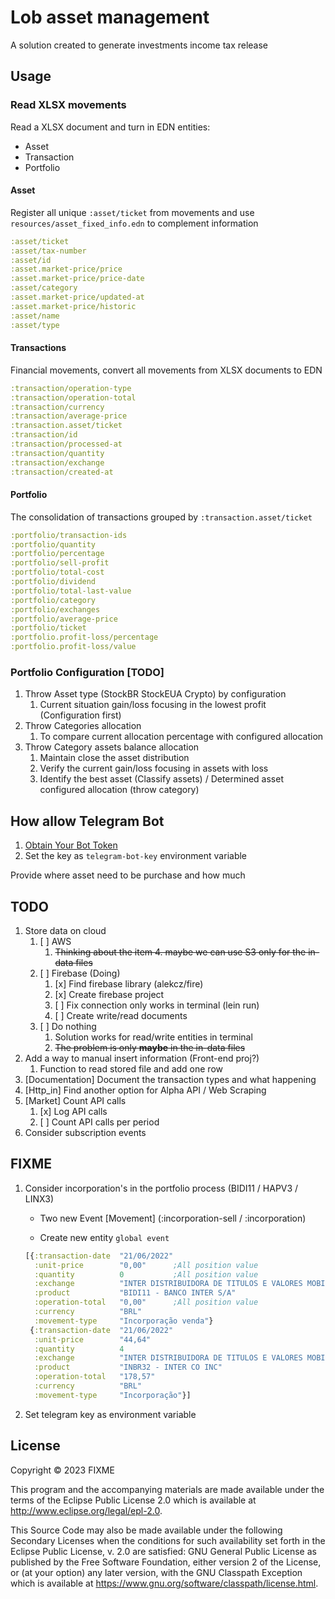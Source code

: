 # Lob asset management

A solution created to generate investments income tax release 

## Usage
### Read XLSX movements

Read a XLSX document and turn in EDN entities:

 - Asset
 - Transaction
 - Portfolio

#### Asset

Register all unique `:asset/ticket` from movements and use `resources/asset_fixed_info.edn` to complement information

```Clojure 
:asset/ticket 
:asset/tax-number
:asset/id
:asset.market-price/price
:asset.market-price/price-date
:asset/category
:asset.market-price/updated-at
:asset.market-price/historic 
:asset/name
:asset/type
```

#### Transactions

Financial movements, convert all movements from XLSX documents to EDN

```Clojure 
:transaction/operation-type
:transaction/operation-total
:transaction/currency
:transaction/average-price
:transaction.asset/ticket
:transaction/id
:transaction/processed-at
:transaction/quantity
:transaction/exchange
:transaction/created-at
```

#### Portfolio

The consolidation of transactions grouped by `:transaction.asset/ticket`

```Clojure 
:portfolio/transaction-ids
:portfolio/quantity
:portfolio/percentage
:portfolio/sell-profit
:portfolio/total-cost
:portfolio/dividend
:portfolio/total-last-value
:portfolio/category
:portfolio/exchanges
:portfolio/average-price
:portfolio/ticket
:portfolio.profit-loss/percentage 
:portfolio.profit-loss/value
```
### Portfolio Configuration [TODO]

1. Throw Asset type (StockBR StockEUA Crypto) by configuration
   1. Current situation gain/loss focusing in the lowest profit (Configuration first)
2. Throw Categories allocation
   1. To compare current allocation percentage with configured allocation
3. Throw Category assets balance allocation 
   1. Maintain close the asset distribution
   2. Verify the current gain/loss focusing in assets with loss
   3. Identify the best asset (Classify assets) / Determined asset configured allocation (throw category)

## How allow Telegram Bot

1. [Obtain Your Bot Token](https://core.telegram.org/bots/tutorial#obtain-your-bot-token)
2. Set the key as `telegram-bot-key` environment variable

Provide where asset need to be purchase and how much

## TODO

1. Store data on cloud
   1. [ ] AWS
      1. ~~Thinking about the item 4. maybe we can use S3 only for the in-data files~~
   2. [ ] Firebase (Doing)
      1. [x] Find firebase library (alekcz/fire)
      2. [x] Create firebase project 
      3. [ ] Fix connection only works in terminal (lein run)
      4. [ ] Create write/read documents
   3. [ ] Do nothing
      1. Solution works for read/write entities in terminal
      2. ~~The problem is only **maybe** in the in-data files~~
2. Add a way to manual insert information (Front-end proj?)
   1. Function to read stored file and add one row
3. [Documentation] Document the transaction types and what happening
4. [Http_in] Find another option for Alpha API / Web Scraping
5. [Market] Count API calls
   1. [x] Log API calls
   2. [ ] Count API calls per period
6. Consider subscription events

## FIXME

1. Consider incorporation's in the portfolio process (BIDI11 / HAPV3 / LINX3)

   - Two new Event [Movement] (:incorporation-sell / :incorporation)
   
   - Create new entity `global event`
   ```Clojure
   [{:transaction-date  "21/06/2022"
     :unit-price        "0,00"      ;All position value
     :quantity          0           ;All position value
     :exchange          "INTER DISTRIBUIDORA DE TITULOS E VALORES MOBILIARIOS LTDA"
     :product           "BIDI11 - BANCO INTER S/A"
     :operation-total   "0,00"      ;All position value
     :currency          "BRL"
     :movement-type     "Incorporação venda"}
    {:transaction-date  "21/06/2022"
     :unit-price        "44,64"
     :quantity          4
     :exchange          "INTER DISTRIBUIDORA DE TITULOS E VALORES MOBILIARIOS LTDA"
     :product           "INBR32 - INTER CO INC"
     :operation-total   "178,57"
     :currency          "BRL"
     :movement-type     "Incorporação"}]
   ```
2. Set telegram key as environment variable

## License

Copyright © 2023 FIXME

This program and the accompanying materials are made available under the
terms of the Eclipse Public License 2.0 which is available at
http://www.eclipse.org/legal/epl-2.0.

This Source Code may also be made available under the following Secondary
Licenses when the conditions for such availability set forth in the Eclipse
Public License, v. 2.0 are satisfied: GNU General Public License as published by
the Free Software Foundation, either version 2 of the License, or (at your
option) any later version, with the GNU Classpath Exception which is available
at https://www.gnu.org/software/classpath/license.html.
